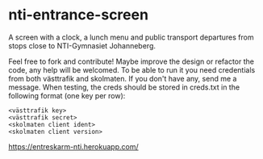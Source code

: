 # nti-entrance-screen
A screen with a clock, a lunch menu and public transport departures from stops close to NTI-Gymnasiet Johanneberg.

Feel free to fork and contribute! Maybe improve the design or refactor the code, any help will be welcomed.
To be able to run it you need credentials from both västtrafik and skolmaten. If you don't have any, send me a message. When testing, the creds should be stored in creds.txt in the following format (one key per row):
```
<västtrafik key>
<västtrafik secret>
<skolmaten client ident>
<skolmaten client version>
```
https://entreskarm-nti.herokuapp.com/
